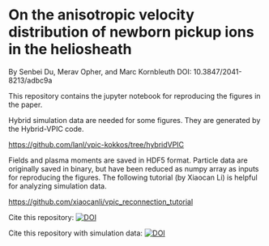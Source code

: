 # On the anisotropic velocity distribution of newborn pickup ions in the heliosheath
By Senbei Du, Merav Opher, and Marc Kornbleuth
DOI: 10.3847/2041-8213/adbc9a

This repository contains the jupyter notebook for reproducing the figures in the paper.

Hybrid simulation data are needed for some figures. They are generated by the Hybrid-VPIC code.

https://github.com/lanl/vpic-kokkos/tree/hybridVPIC

Fields and plasma moments are saved in HDF5 format. Particle data are originally saved in binary, but have been reduced as numpy array as inputs for reproducing the figures. The following tutorial (by Xiaocan Li) is helpful for analyzing simulation data.

https://github.com/xiaocanli/vpic_reconnection_tutorial

Cite this repository:
[![DOI](https://zenodo.org/badge/DOI/10.5281/zenodo.15014454.svg)](https://doi.org/10.5281/zenodo.15014454)

Cite this repository with simulation data:
[![DOI](https://zenodo.org/badge/DOI/10.5281/zenodo.15014461.svg)](https://doi.org/10.5281/zenodo.15014461)

